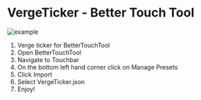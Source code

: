 # VergeTicker - Better Touch Tool
![example](https://i.imgur.com/Q9ka9st.png)

1. Verge ticker for BetterTouchTool
1. Open BetterTouchTool
1. Navigate to Touchbar
1. On the bottom left hand corner click on Manage Presets
1. Click Import
1. Select VergeTicker.json
1. Enjoy!
